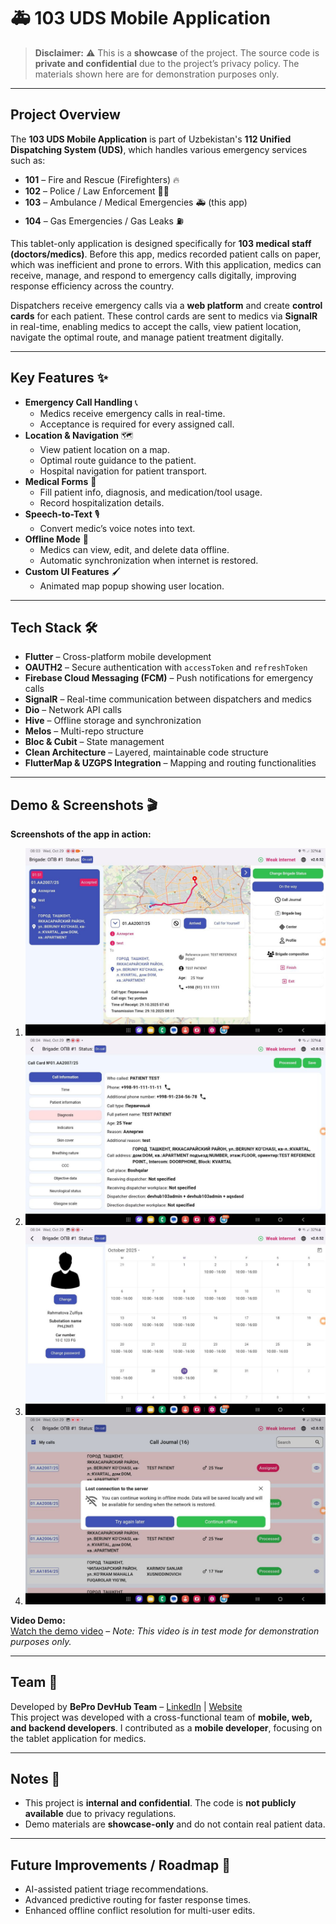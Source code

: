 # 🚑 103 UDS Mobile Application

> **Disclaimer:** ⚠️ This is a **showcase** of the project. The source code is **private and confidential** due to the project’s privacy policy. The materials shown here are for demonstration purposes only.

---

## Project Overview

The **103 UDS Mobile Application** is part of Uzbekistan's **112 Unified Dispatching System (UDS)**, which handles various emergency services such as:  

- **101** – Fire and Rescue (Firefighters) 🔥  
- **102** – Police / Law Enforcement 👮‍♂️  
- **103** – Ambulance / Medical Emergencies 🚑 (this app)  
- **104** – Gas Emergencies / Gas Leaks ⛽  

This tablet-only application is designed specifically for **103 medical staff (doctors/medics)**. Before this app, medics recorded patient calls on paper, which was inefficient and prone to errors. With this application, medics can receive, manage, and respond to emergency calls digitally, improving response efficiency across the country.  

Dispatchers receive emergency calls via a **web platform** and create **control cards** for each patient. These control cards are sent to medics via **SignalR** in real-time, enabling medics to accept the calls, view patient location, navigate the optimal route, and manage patient treatment digitally.

---

## Key Features ✨

- **Emergency Call Handling** 📞
  - Medics receive emergency calls in real-time.
  - Acceptance is required for every assigned call.
- **Location & Navigation** 🗺️
  - View patient location on a map.
  - Optimal route guidance to the patient.
  - Hospital navigation for patient transport.
- **Medical Forms** 📝
  - Fill patient info, diagnosis, and medication/tool usage.
  - Record hospitalization details.
- **Speech-to-Text** 🎙️
  - Convert medic’s voice notes into text.
- **Offline Mode** 📡
  - Medics can view, edit, and delete data offline.
  - Automatic synchronization when internet is restored.
- **Custom UI Features** 🖌️
  - Animated map popup showing user location.
---

## Tech Stack 🛠️

- **Flutter** – Cross-platform mobile development  
- **OAUTH2** – Secure authentication with `accessToken` and `refreshToken`  
- **Firebase Cloud Messaging (FCM)** – Push notifications for emergency calls  
- **SignalR** – Real-time communication between dispatchers and medics  
- **Dio** – Network API calls  
- **Hive** – Offline storage and synchronization  
- **Melos** – Multi-repo structure  
- **Bloc & Cubit** – State management  
- **Clean Architecture** – Layered, maintainable code structure  
- **FlutterMap & UZGPS Integration** – Mapping and routing functionalities  

---

## Demo & Screenshots 🎬

**Screenshots of the app in action:**

1. ![Screenshot 1](photo103_1.jpg)  
2. ![Screenshot 2](photo103_2.jpg)  
3. ![Screenshot 3](photo103_3.jpg)  
4. ![Screenshot 4](photo103_4.jpg)

**Video Demo:**  
[Watch the demo video](your_video_url) – *Note: This video is in test mode for demonstration purposes only.*

---

## Team 👥

Developed by **BePro DevHub Team** – [LinkedIn](https://www.linkedin.com/company/bepro-devhub/people/) | [Website](https://devhub.uz/)  
This project was developed with a cross-functional team of **mobile, web, and backend developers**. I contributed as a **mobile developer**, focusing on the tablet application for medics.

---

## Notes 📝

- This project is **internal and confidential**. The code is **not publicly available** due to privacy regulations.  
- Demo materials are **showcase-only** and do not contain real patient data.  

---

## Future Improvements / Roadmap 🚀

- AI-assisted patient triage recommendations.  
- Advanced predictive routing for faster response times.  
- Enhanced offline conflict resolution for multi-user edits.  
